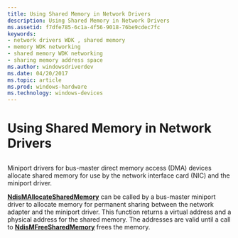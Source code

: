 ```yaml
---
title: Using Shared Memory in Network Drivers
description: Using Shared Memory in Network Drivers
ms.assetid: f7dfe785-6c1a-4f56-9018-76be9cdec7fc
keywords:
- network drivers WDK , shared memory
- memory WDK networking
- shared memory WDK networking
- sharing memory address space
ms.author: windowsdriverdev
ms.date: 04/20/2017
ms.topic: article
ms.prod: windows-hardware
ms.technology: windows-devices
---
```


# Using Shared Memory in Network Drivers


## <a href="" id="ddk-using-shared-memory-ng"></a>


Miniport drivers for bus-master direct memory access (DMA) devices allocate shared memory for use by the network interface card (NIC) and the miniport driver.

[**NdisMAllocateSharedMemory**](https://msdn.microsoft.com/library/windows/hardware/ff562782) can be called by a bus-master miniport driver to allocate memory for permanent sharing between the network adapter and the miniport driver. This function returns a virtual address and a physical address for the shared memory. The addresses are valid until a call to [**NdisMFreeSharedMemory**](https://msdn.microsoft.com/library/windows/hardware/ff563589) frees the memory.

 

 





